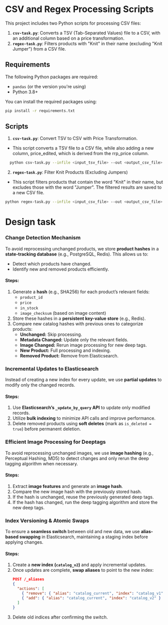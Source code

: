 # CSV and Regex Processing Scripts

This project includes two Python scripts for processing CSV files:
1. **`csv-task.py`**: Converts a TSV (Tab-Separated Values) file to a CSV, with an additional column based on a price transformation.
2. **`regex-task.py`**: Filters products with "Knit" in their name (excluding "Knit Jumper") from a CSV file.

## Requirements

The following Python packages are required:

- `pandas` (or the version you're using)
- Python 3.8+

You can install the required packages using:

```bash
pip install -r requirements.txt
```

## Scripts

1. **`csv-task.py`**: Convert TSV to CSV with Price Transformation.
- This script converts a TSV file to a CSV file, while also adding a new column, price_edited, which is derived from the rrp_price column.
```bash 
  python csv-task.py --infile <input_tsv_file> --out <output_csv_file>
  ```
2. **`regex-task.py`**: Filter Knit Products (Excluding Jumpers)
- This script filters products that contain the word "Knit" in their name, but excludes those with the word "Jumper". The filtered results are saved to a new CSV file.
```bash 
python regex-task.py --infile <input_csv_file> --out <output_csv_file>
```

# Design task

### Change Detection Mechanism

To avoid reprocessing unchanged products, we store **product hashes** in a **state-tracking database** (e.g., PostgreSQL, Redis). This allows us to:
- Detect which products have changed.
- Identify new and removed products efficiently.

#### Steps:
1. Generate a **hash** (e.g., SHA256) for each product’s relevant fields:
   - `product_id`
   - `price`
   - `in_stock`
   - `image_checksum` (based on image content)
2. Store these hashes in a **persistent key-value store** (e.g., Redis).
3. Compare new catalog hashes with previous ones to categorize products:
   - **Unchanged:** Skip processing.
   - **Metadata Changed:** Update only the relevant fields.
   - **Image Changed:** Rerun image processing for new deep tags.
   - **New Product:** Full processing and indexing.
   - **Removed Product:** Remove from Elasticsearch.

### Incremental Updates to Elasticsearch

Instead of creating a new index for every update, we use **partial updates** to modify only the changed records.

#### Steps:
1. Use **Elasticsearch’s `_update_by_query` API** to update only modified records.
2. Utilize **bulk indexing** to minimize API calls and improve performance.
3. Delete removed products using **soft deletes** (mark as `is_deleted = true`) before permanent deletion.

### Efficient Image Processing for Deeptags

To avoid reprocessing unchanged images, we use **image hashing** (e.g., Perceptual Hashing, MD5) to detect changes and only rerun the deep tagging algorithm when necessary.

#### Steps:
1. Extract **image features** and generate an **image hash**.
2. Compare the new image hash with the previously stored hash.
3. If the hash is unchanged, reuse the previously generated deep tags.
4. If the hash has changed, run the deep tagging algorithm and store the new deep tags.

### Index Versioning & Atomic Swaps

To ensure a **seamless switch** between old and new data, we use **alias-based swapping** in Elasticsearch, maintaining a staging index before applying changes.

#### Steps:
1. Create a **new index (`catalog_v2`)** and apply incremental updates.
2. Once updates are complete, **swap aliases** to point to the new index:
   ```json
   POST /_aliases
   {
     "actions": [
       { "remove": { "alias": "catalog_current", "index": "catalog_v1" } },
       { "add": { "alias": "catalog_current", "index": "catalog_v2" } }
     ]
   }
3. Delete old indices after confirming the switch.